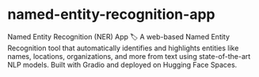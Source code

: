 # named-entity-recognition-app
Named Entity Recognition (NER) App 🏷️ A web-based Named Entity Recognition tool that automatically identifies and highlights entities like names, locations, organizations, and more from text using state-of-the-art NLP models. Built with Gradio and deployed on Hugging Face Spaces.
